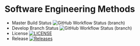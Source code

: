 # Software Engineering Methods
* Master Build Status ![GitHub Workflow Status (branch)](https://img.shields.io/github/actions/workflow/status/DarryanM/sem/main.yml?branch=master)
* Develop Branch Status ![GitHub Workflow Status (branch)](https://img.shields.io/github/actions/workflow/status/DarryanM/sem/main.yml?branch=develop)
* License [![LICENSE](https://img.shields.io/github/license/DarryanM/sem.svg?style=flat-square)](https://github.com/DarryanM/sem/blob/master/LICENSE)
* Release [![Releases](https://img.shields.io/github/release/DarryanM/sem/all.svg?style=flat-square)](https://github.com/DarryanM/sem/releases)